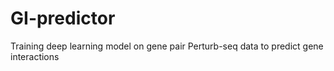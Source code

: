 # GI-predictor
Training deep learning model on gene pair Perturb-seq data to predict gene interactions 
